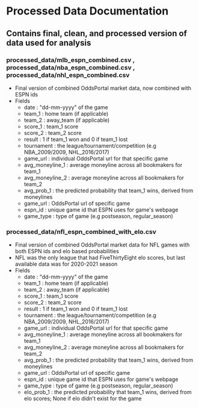 # Processed Data Documentation

## Contains final, clean, and processed version of data used for analysis

### processed_data/mlb_espn_combined.csv   ,   processed_data/nba_espn_combined.csv   ,   processed_data/nhl_espn_combined.csv
- Final version of combined OddsPortal market data, now combined with ESPN ids
- Fields
    - date : "dd-mm-yyyy" of the game
    - team_1 : home team (if applicable)
    - team_2 : away_team (if applicable)
    - score_1 : team_1 score
    - score_2 : team_2 score
    - result : 1 if team_1 won and 0 if team_1 lost
    - tournament : the league/tournament/competition (e.g NBA_2009/2009, NHL_2016/2017) 
    - game_url : individual OddsPortal url for that specific game
    - avg_moneyline_1 : average moneyline across all bookmakers for team_1
    - avg_moneyline_2 : average moneyline across all bookmakers for team_2
    - avg_prob_1 : the predicted probability that team_1 wins, derived from moneylines
    - game_url : OddsPortal url of specific game
    - espn_id : unique game id that ESPN uses for game's webpage
    - game_type : type of game (e.g postseason, regular_season)

### processed_data/nfl_espn_combined_with_elo.csv
- Final version of combined OddsPortal market data for NFL games with both ESPN ids and elo based probabilities
- NFL was the only league that had FiveThirtyEight elo scores, but last available data was for 2020-2021 season
- Fields
    - date : "dd-mm-yyyy" of the game
    - team_1 : home team (if applicable)
    - team_2 : away_team (if applicable)
    - score_1 : team_1 score
    - score_2 : team_2 score
    - result : 1 if team_1 won and 0 if team_1 lost
    - tournament : the league/tournament/competition (e.g NBA_2009/2009, NHL_2016/2017) 
    - game_url : individual OddsPortal url for that specific game
    - avg_moneyline_1 : average moneyline across all bookmakers for team_1
    - avg_moneyline_2 : average moneyline across all bookmakers for team_2
    - avg_prob_1 : the predicted probability that team_1 wins, derived from moneylines
    - game_url : OddsPortal url of specific game
    - espn_id : unique game id that ESPN uses for game's webpage
    - game_type : type of game (e.g postseason, regular_season)
    - elo_prob_1 : the predicted probability that team_1 wins, derived from elo scores; None if elo didn't exist for the game